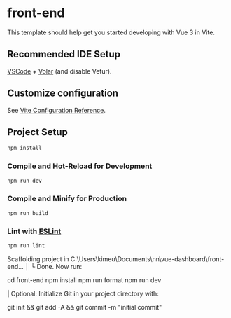 # front-end

This template should help get you started developing with Vue 3 in Vite.

## Recommended IDE Setup

[VSCode](https://code.visualstudio.com/) + [Volar](https://marketplace.visualstudio.com/items?itemName=Vue.volar) (and disable Vetur).

## Customize configuration

See [Vite Configuration Reference](https://vite.dev/config/).

## Project Setup

```sh
npm install
```

### Compile and Hot-Reload for Development

```sh
npm run dev
```

### Compile and Minify for Production

```sh
npm run build
```

### Lint with [ESLint](https://eslint.org/)

```sh
npm run lint
```

Scaffolding project in C:\Users\kimeu\Documents\nn\vue-dashboard\front-end...
│
└  Done. Now run:

   cd front-end
   npm install
   npm run format
   npm run dev

| Optional: Initialize Git in your project directory with:

   git init && git add -A && git commit -m "initial commit"